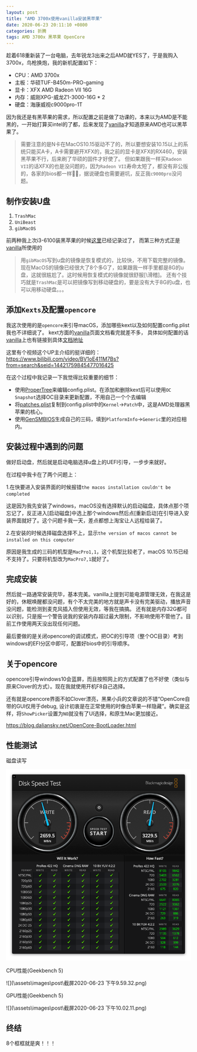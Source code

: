 ```yaml
---
layout: post
title: "AMD 3700x使用vanilla安装黑苹果"
date: 2020-06-23 20:11:10 +0800
categories: 折腾
tags: AMD 3700x 黑苹果 OpenCore
---
```


趁着618重新装了一台电脑，去年锐龙3出来之后AMD就YES了，于是我购入3700x，鸟枪换炮，我的新机配置如下：

* CPU：AMD 3700x
* 主板：华硕TUF-B450m-PRO-gaming
* 显卡：XFX AMD Radeon VII 16G
* 内存：威刚XPG-威龙Z1-3000-16G * 2
* 硬盘：海康威视c9000pro-1T

因为我还是有黑苹果的需求，所以配置之前是做了功课的，本来以为AMD是不能黑的，一开始打算买intel的了都，后来发现了[vanilla](https://vanilla.amd-osx.com/)才知道原来AMD也可以黑苹果了。

> 需要注意的是N卡在MacOS10.15驱动不了的，所以要想安装10.15以上的系统只能买A卡，A卡需要避开XFX的，我之前的显卡是XFX的RX460，安装黑苹果不行，后来刷了华硕的固件才好使了。
但如果跟我一样买`Radeon VII`的话XFX的也是没问题的，因为`Radeon VII`寿命太短了，都没有非公版的，各家的bios都一样🤦‍♂️，据说硬盘也需要避坑，反正我`c9000pro`没问题。


## 制作安装U盘

1. `TrashMac`
2. `UniBeast`
3. `gibMacOS`

前两种我上次i3-6100装黑苹果的时候[这里](/折腾/2018/07/31/XFX_RX450_Creating_Hackintosh.html)已经记录过了，
而第三种方式正是[vanilla](https://vanilla.amd-osx.com/)所使用的

> 用`gibMacOS`写到u盘的镜像是恢复模式的，比较快，不用下载完整的镜像。现在MacOS的镜像已经很大了8个多G了，如果跟我一样手里都是8G的u盘，这就很尴尬了。这时候用恢复模式的镜像就很舒服[\滑稽]。
还有个技巧就是`TrashMac`是可以把镜像写到移动硬盘的，要是没有大于8G的u盘，也可以用移动硬盘。。。

## 添加`Kexts`及配置`opencore`

我这次使用的是`opencore`来引导macOS，添加哪些kext以及如何配置config.plist我也不详细说了。
kext方面的[vanilla](https://vanilla.amd-osx.com/)页面文档看完就差不多，
具体如何配置的话[vanilla](https://vanilla.amd-osx.com/)上也有链接到具体[文档地址](https://dortania.github.io/OpenCore-Desktop-Guide/troubleshooting/troubleshooting.html)

这里有个视频这个UP主介绍的挺详细的：
https://www.bilibili.com/video/BV1oE411M7Bs?from=search&seid=14421759845477016425

在这个过程中我记录一下我觉得比较重要的细节：
 
* 使用[ProperTree](https://github.com/CorpNewt/ProperTree)来编辑config.plist。在添加和删除kext后可以使用`OC Snapshot`选择OC目录来更新配置，不用自己一个个去编辑
* 将[patches.plist](https://github.com/AMD-OSX/AMD_Vanilla/blob/opencore/17h/patches.plist)复制到config.plist中的`Kernel`->`Patch`中，这是AMD处理器黑苹果的核心。
* 使用[GenSMBIOS](https://github.com/corpnewt/GenSMBIOS)生成自己的三码，填到`PlatformInfo`->`Generic`里的对应相内。

## 安装过程中遇到的问题

做好启动盘，然后就是启动电脑选择u盘上的UEFI引导，一步步来就好。

在过程中我卡在了两个问题上：

1.在快要进入安装界面的时候报错`the macos installation couldn't be completed`

这是因为我先安装了windows，macOS没有选择默认的启动磁盘，具体点那个项忘记了，反正进入[启动磁盘]中选上那个windows然后点[重新启动]在引导进入安装界面就好了。这个问题卡我一天，差点都想上淘宝让人远程给装了。

2.在安装的时候选择磁盘选择不上，显示`the version of macos cannot be installed on this computer`

原因是我生成的三码的机型是`MacPro1,1`，这个机型比较老了，macOS 10.15已经不支持了。只要将机型改为`MacPro7,1`就好了。

## 完成安装

然后就一路通常安装完毕，基本完美。vanilla上提到可能电源管理无效，在我这是好的，休眠唤醒都没问题，有个不太完美的地方就是声卡没有完美驱动，播放声音没问题，能检测到麦克风插入但使用无效，等我在搞搞。
还有就是内存32G都可以识别，只是报一个警告说我的安装内存超过最大限制，不影响使用不管他了。目前工作使用两天没出现任何问题。

最后要做的是关闭opencore的调试模式，把OC的引导项（整个OC目录）考到windows的EFI分区中即可，配置好bios中的引导顺序。


## 关于opencore

opencore引导windows10会蓝屏，而且按照网上的方式配置了也不好使（类似与原来Clover的方式）。现在我就使用开机F8自己选择。

还有就是opencore界面不如Clover漂亮，黑果小兵的文章说的不错“OpenCore自带的GUI仅用于debug, 设计初衷是在正常使用的时像白苹果一样隐藏”。确实是这样，将`ShowPicker`设置为`NO`就没有了UI选择，和原生Mac更加接近。

https://blog.daliansky.net/OpenCore-BootLoader.html

## 性能测试

磁盘读写

![](\assets\images\post\C9000Pro-DiskSpeedTest.png)

CPU性能(Geekbench 5)

![](\assets\images\post\截屏2020-06-23 下午9.59.32.png)

GPU性能(Geekbench 5)

![](\assets\images\post\截屏2020-06-23 下午10.02.11.png)

## 终结

8个框框就是爽！！！
